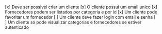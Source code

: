 [x] Deve ser possivel criar um cliente 
[x] O cliente possui um email unico
[x] Fornecedores podem ser listados por categoria e por id
[x] Um cliente pode favoritar um fornecedor
[ ] Um cliente deve fazer login com email e senha
[ ] Um cliente só pode visualizar categorias e fornecedores se estiver autenticado
